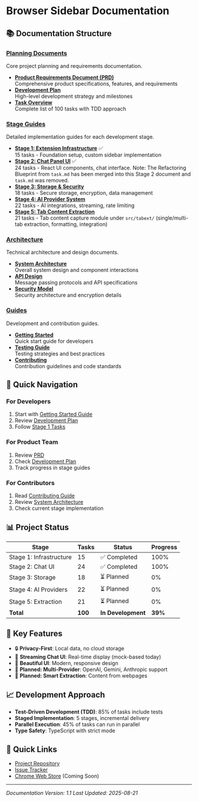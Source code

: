 # Browser Sidebar Documentation

## 📚 Documentation Structure

### [Planning Documents](./planning/)

Core project planning and requirements documentation.

- **[Product Requirements Document (PRD)](./planning/PRD.md)**  
  Comprehensive product specifications, features, and requirements
- **[Development Plan](./planning/development-plan.md)**  
  High-level development strategy and milestones
- **[Task Overview](./planning/task-overview.md)**  
  Complete list of 100 tasks with TDD approach

### [Stage Guides](./stages/)

Detailed implementation guides for each development stage.

- **[Stage 1: Extension Infrastructure](./stages/task-stage-1.md)** ✅  
  15 tasks - Foundation setup, custom sidebar implementation
- **[Stage 2: Chat Panel UI](./stages/task-stage-2.md)** ✅  
  24 tasks - React UI components, chat interface. Note: The Refactoring Blueprint from `task.md` has been merged into this Stage 2 document and `task.md` was removed.
- **[Stage 3: Storage & Security](./stages/task-stage-3.md)**  
  18 tasks - Secure storage, encryption, data management
- **[Stage 4: AI Provider System](./stages/task-stage-4.md)**  
  22 tasks - AI integrations, streaming, rate limiting
- **[Stage 5: Tab Content Extraction](./stages/task-stage-5.md)**  
  21 tasks - Tab content capture module under `src/tabext/` (single/multi-tab extraction, formatting, integration)

### [Architecture](./architecture/)

Technical architecture and design documents.

- **[System Architecture](./architecture/system-architecture.md)**  
  Overall system design and component interactions
- **[API Design](./architecture/api-design.md)**  
  Message passing protocols and API specifications
- **[Security Model](./architecture/security-model.md)**  
  Security architecture and encryption details

### [Guides](./guides/)

Development and contribution guides.

- **[Getting Started](./guides/getting-started.md)**  
  Quick start guide for developers
- **[Testing Guide](./guides/testing-guide.md)**  
  Testing strategies and best practices
- **[Contributing](./guides/contributing.md)**  
  Contribution guidelines and code standards

## 🚀 Quick Navigation

### For Developers

1. Start with [Getting Started Guide](./guides/getting-started.md)
2. Review [Development Plan](./planning/development-plan.md)
3. Follow [Stage 1 Tasks](./stages/task-stage-1.md)

### For Product Team

1. Review [PRD](./planning/PRD.md)
2. Check [Development Plan](./planning/development-plan.md)
3. Track progress in stage guides

### For Contributors

1. Read [Contributing Guide](./guides/contributing.md)
2. Review [System Architecture](./architecture/system-architecture.md)
3. Check current stage implementation

## 📊 Project Status

| Stage                   | Tasks   | Status             | Progress |
| ----------------------- | ------- | ------------------ | -------- |
| Stage 1: Infrastructure | 15      | ✅ Completed       | 100%     |
| Stage 2: Chat UI        | 24      | ✅ Completed       | 100%     |
| Stage 3: Storage        | 18      | ⏳ Planned         | 0%       |
| Stage 4: AI Providers   | 22      | ⏳ Planned         | 0%       |
| Stage 5: Extraction     | 21      | ⏳ Planned         | 0%       |
| **Total**               | **100** | **In Development** | **39%**  |

## 🎯 Key Features

- 🔒 **Privacy-First**: Local data, no cloud storage
- 💬 **Streaming Chat UI**: Real-time display (mock-based today)
- 🎨 **Beautiful UI**: Modern, responsive design
- 🤖 **Planned: Multi-Provider**: OpenAI, Gemini, Anthropic support
- 📑 **Planned: Smart Extraction**: Content from webpages

## 📈 Development Approach

- **Test-Driven Development (TDD)**: 85% of tasks include tests
- **Staged Implementation**: 5 stages, incremental delivery
- **Parallel Execution**: 45% of tasks can run in parallel
- **Type Safety**: TypeScript with strict mode

## 🔗 Quick Links

- [Project Repository](../)
- [Issue Tracker](https://github.com/yourusername/browser-sidebar/issues)
- [Chrome Web Store](#) (Coming Soon)

---

_Documentation Version: 1.1_
_Last Updated: 2025-08-21_
